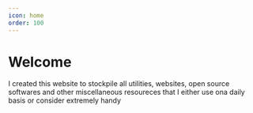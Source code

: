 ```yaml
---
icon: home
order: 100
---
```


# Welcome

I created this website to stockpile all utilities, websites, open source softwares and other miscellaneous resoureces that I either use ona daily basis or consider extremely handy
